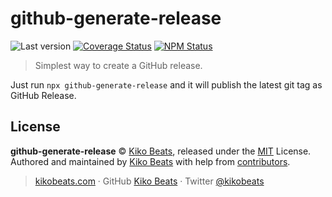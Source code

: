 # github-generate-release

![Last version](https://img.shields.io/github/tag/kikobeats/github-generate-release.svg?style=flat-square)
[![Coverage Status](https://img.shields.io/coveralls/kikobeats/github-generate-release.svg?style=flat-square)](https://coveralls.io/github/kikobeats/github-generate-release)
[![NPM Status](https://img.shields.io/npm/dm/github-generate-release.svg?style=flat-square)](https://www.npmjs.org/package/github-generate-release)

> Simplest way to create a GitHub release.

Just run `npx github-generate-release` and it will publish the latest git tag as GitHub Release.

## License

**github-generate-release** © [Kiko Beats](https://kikobeats.com), released under the [MIT](https://github.com/kikobeats/github-generate-release/blob/master/LICENSE.md) License.<br>
Authored and maintained by [Kiko Beats](https://kikobeats.com) with help from [contributors](https://github.com/kikobeats/github-generate-release/contributors).

> [kikobeats.com](https://kikobeats.com) · GitHub [Kiko Beats](https://github.com/kikobeats) · Twitter [@kikobeats](https://twitter.com/kikobeats)
